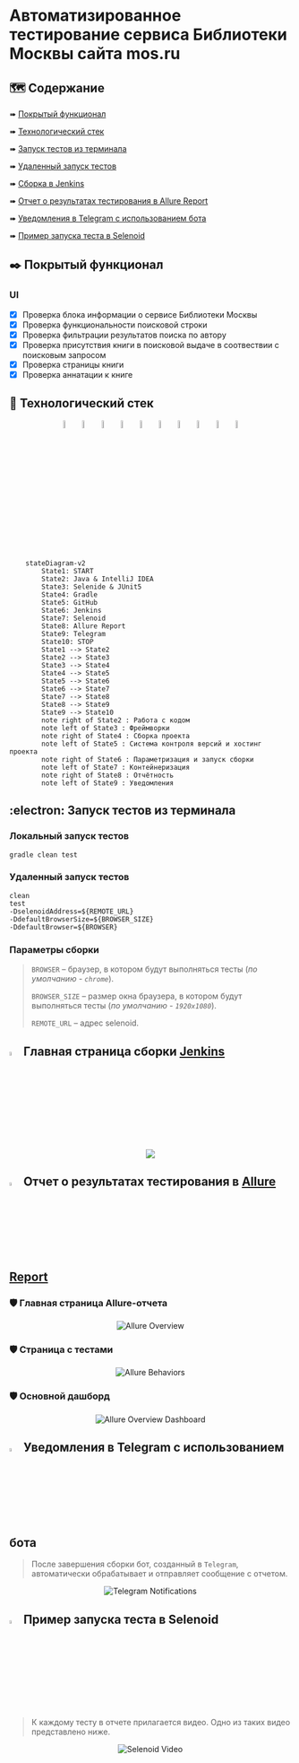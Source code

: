 # Автоматизированное тестирование сервиса Библиотеки Москвы сайта mos.ru

## :world_map:    Содержание

➠ [Покрытый функционал](#black_nib-покрытый-функционал)

➠ [Технологический стек](#floppy_disk-технологический-стек)

➠ [Запуск тестов из терминала](#electron-запуск-тестов-из-терминала)

➠ [Удаленный запуск тестов](#удаленный-запуск-тестов)

➠ [Сборка в Jenkins](#-главная-страница-сборки-Jenkins)

➠ [Отчет о результатах тестирования в Allure Report](#-отчет-о-результатах-тестирования-в-allure-report)

➠ [Уведомления в Telegram с использованием бота](#-уведомления-в-telegram-с-использованием-бота)

➠ [Пример запуска теста в Selenoid](#-пример-запуска-теста-в-selenoid)
## <a name="black_nib-покрытый-функционал"></a>:black_nib: Покрытый функционал

### UI

- [x] Проверка блока информации о сервисе Библиотеки Москвы
- [x] Проверка функциональности поисковой строки
- [x] Проверка фильтрации результатов поиска по автору
- [x] Проверка присутствия книги в поисковой выдаче в соотвествии с поисковым запросом
- [x] Проверка страницы книги
- [x] Проверка аннатации к книге

## :floppy_disk: Технологический стек

<p align="center">
<img width="6%" title="IntelliJ IDEA" src="images/logo/Intelij_IDEA.svg">
<img width="6%" title="Java" src="images/logo/Java.svg">
<img width="6%" title="JUnit5" src="images/logo/JUnit5.svg">
<img width="6%" title="Selenide" src="images/logo/Selenide.svg">
<img width="6%" title="Gradle" src="images/logo/Gradle.svg">
<img width="6%" title="GitHub" src="images/logo/GitHub.svg">
<img width="6%" title="Jenkins" src="images/logo/Jenkins.svg">
<img width="6%" title="Selenoid" src="images/logo/Selenoid.svg">
<img width="6%" title="Allure Report" src="images/logo/Allure_Report.svg">
<img width="6%" title="Telegram" src="images/logo/Telegram.svg">
</p>

```mermaid        
    stateDiagram-v2
        State1: START
        State2: Java & IntelliJ IDEA
        State3: Selenide & JUnit5
        State4: Gradle
        State5: GitHub
        State6: Jenkins
        State7: Selenoid
        State8: Allure Report
        State9: Telegram
        State10: STOP
        State1 --> State2
        State2 --> State3
        State3 --> State4
        State4 --> State5
        State5 --> State6
        State6 --> State7
        State7 --> State8
        State8 --> State9
        State9 --> State10
        note right of State2 : Работа с кодом
        note left of State3 : Фреймворки
        note right of State4 : Сборка проекта
        note left of State5 : Система контроля версий и хостинг проекта
        note right of State6 : Параметризация и запуск сборки
        note left of State7 : Контейнеризация
        note right of State8 : Отчётность
        note left of State9 : Уведомления
```
## :electron: Запуск тестов из терминала

### Локальный запуск тестов

```
gradle clean test
```

### Удаленный запуск тестов

```
clean
test
-DselenoidAddress=${REMOTE_URL}
-DdefaultBrowserSize=${BROWSER_SIZE}
-DdefaultBrowser=${BROWSER}

```

### Параметры сборки

> <code>BROWSER</code> – браузер, в котором будут выполняться тесты (_по умолчанию - <code>chrome</code>_).
>
> <code>BROWSER_SIZE</code> – размер окна браузера, в котором будут выполняться тесты (_по умолчанию - <code>1920x1080</code>_).
>
> <code>REMOTE_URL</code> – адрес selenoid.


## <img width="4%" title="Jenkins" src="images/logo/Jenkins.svg"> Главная страница сборки [Jenkins](https://jenkins.autotests.cloud/job/C12-setich5-hw13_vacancy_project/)

<p align="center">
  <img src="images/screenshots/Jenkins.PNG">
</p>

## <img width="4%" title="Allure Report" src="images/logo/Allure_Report.svg"> Отчет о результатах тестирования в [Allure Report](https://jenkins.autotests.cloud/job/C12-setich5-hw13_vacancy_project/8/allure/)

### :shield: Главная страница Allure-отчета

<p align="center">
<img title="Allure Overview" src="images/screenshots/allure_overview.PNG">
</p>

### :shield: Страница с тестами

<p align="center">
<img title="Allure Behaviors" src="images/screenshots/allure_behaviors.PNG">
</p>

### :shield: Основной дашборд

<p align="center">
<img title="Allure Overview Dashboard" src="images/screenshots/allure_overview_dashboard.PNG">
</p>

## <img width="4%" title="Telegram" src="images/logo/Telegram.svg"> Уведомления в Telegram с использованием бота

> После завершения сборки бот, созданный в <code>Telegram</code>, автоматически обрабатывает и отправляет сообщение с отчетом.
<p align="center">
<img title="Telegram Notifications" src="images/screenshots/telegram_notifications.PNG">
</p>

## <img width="4%" title="Selenoid" src="images/logo/Selenoid.svg"> Пример запуска теста в Selenoid

> К каждому тесту в отчете прилагается видео. Одно из таких видео представлено ниже.
<p align="center">
  <img title="Selenoid Video" src="images/gif/selenoid_video.gif">
</p>